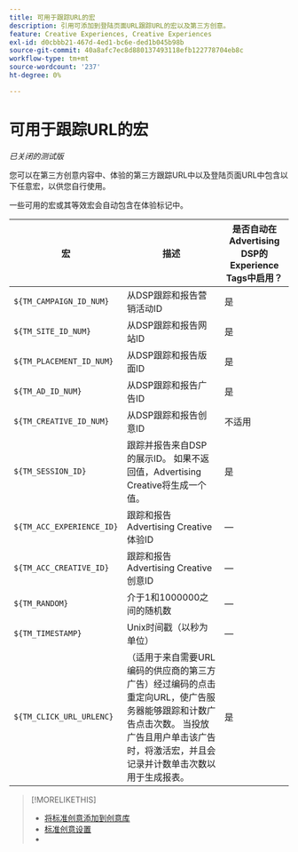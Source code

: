 ```yaml
---
title: 可用于跟踪URL的宏
description: 引用可添加到登陆页面URL跟踪URL的宏以及第三方创意。
feature: Creative Experiences, Creative Experiences
exl-id: d0cbbb21-467d-4ed1-bc6e-ded1b045b98b
source-git-commit: 40a8afc7ec8d880137493118efb122778704eb8c
workflow-type: tm+mt
source-wordcount: '237'
ht-degree: 0%

---
```


# 可用于跟踪URL的宏

*已关闭的测试版*

<!-- More feature metadata??? -->

您可以在第三方创意内容中、体验的第三方跟踪URL中以及登陆页面URL中包含以下任意宏，以供您自行使用。

一些可用的宏或其等效宏会自动包含在体验标记中。

<!-- Later: 

| Macro | Description | Automatically in experience tags for Advertising DSP? | Automatically in experience tags for [!DNL Google Campaign Manager 360]? |
| --- | --- | --- | --- |
| `${TM_CAMPAIGN_ID_NUM}` | Tracks and reports the campaign ID from the DSP | Yes | No, but tags include the equivalent [!DNL Google Campaign Manager 360] macro `%ebuy!` |
| `${TM_SITE_ID_NUM}` | Tracks and reports the site ID from the DSP | Yes | No, but tags include the equivalent [!DNL Google Campaign Manager 360] macro `%esid!` |
| `${TM_PLACEMENT_ID_NUM}` | Tracks and reports the placement ID from the DSP | Yes | No, but tags include the equivalent [!DNL Google Campaign Manager 360] macro `%epid!` |
| `${TM_AD_ID_NUM}` | Tracks and reports the ad ID from the DSP | Yes | No, but tags include the equivalent [!DNL Google Campaign Manager 360] macro `%eaid!` |
| `${TM_CREATIVE_ID_NUM}` | Tracks and reports the creative ID from the DSP | N/A | No, but tags include the equivalent [!DNL Google Campaign Manager 360] macro `%ecid!` |
| `${TM_SESSION_ID}` | Tracks and reports the impression ID from the DSP. If a value isn't returned, Advertising Creative generates one. | Yes | &mdash; |
| `${TM_ACC_EXPERIENCE_ID}` | Tracks and reports the Advertising Creative experience ID | &mdash; | &mdash; |
| `${TM_ACC_CREATIVE_ID}` | Tracks and reports the Advertising Creative creative ID | &mdash; | &mdash; |
| `${TM_RANDOM}` | A random number between 1 and 1000000 | &mdash; | &mdash; |
| `${TM_TIMESTAMP}` | The Unix Timestamp (in seconds) | &mdash; | &mdash; |
| `${TM_CLICK_URL_URLENC}` | (For third-party ads from vendors who require URL encoding) The encoded click redirect URL, which enables ad servers to track and count ad clicks. When the ad is served and the user clicks on it, the macro is activated, and the click is recorded and counted for reporting purposes. | Yes | &mdash; |

-->

| 宏 | 描述 | 是否自动在Advertising DSP的Experience Tags中启用？ |
| --- | --- | --- |
| `${TM_CAMPAIGN_ID_NUM}` | 从DSP跟踪和报告营销活动ID | 是 |
| `${TM_SITE_ID_NUM}` | 从DSP跟踪和报告网站ID | 是 |
| `${TM_PLACEMENT_ID_NUM}` | 从DSP跟踪和报告版面ID | 是 |
| `${TM_AD_ID_NUM}` | 从DSP跟踪和报告广告ID | 是 |
| `${TM_CREATIVE_ID_NUM}` | 从DSP跟踪和报告创意ID | 不适用 |
| `${TM_SESSION_ID}` | 跟踪并报告来自DSP的展示ID。 如果不返回值，Advertising Creative将生成一个值。 | 是 |
| `${TM_ACC_EXPERIENCE_ID}` | 跟踪和报告Advertising Creative体验ID | — |
| `${TM_ACC_CREATIVE_ID}` | 跟踪和报告Advertising Creative创意ID | — |
| `${TM_RANDOM}` | 介于1和1000000之间的随机数 | — |
| `${TM_TIMESTAMP}` | Unix时间戳（以秒为单位） | — |
| `${TM_CLICK_URL_URLENC}` | （适用于来自需要URL编码的供应商的第三方广告）经过编码的点击重定向URL，使广告服务器能够跟踪和计数广告点击次数。 当投放广告且用户单击该广告时，将激活宏，并且会记录并计数单击次数以用于生成报表。 | 是 |

>[!MORELIKETHIS]
>
>* [将标准创意添加到创意库](/help/creative/creative-libraries/creative-add-standard.md#creative-add-third-party)
>* [标准创意设置](/help/creative/creative-libraries/creative-settings-standard.md#creative-settings-third-party)
>* 
